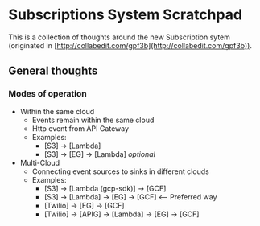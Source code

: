 # Subscriptions System Scratchpad

This is a collection of thoughts around the new Subscription sytem (originated in [http://collabedit.com/gpf3b](http://collabedit.com/gpf3b)).

## General thoughts

### Modes of operation

- Within the same cloud
  - Events remain within the same cloud
  - Http event from API Gateway
  - Examples:
    - [S3] -> [Lambda]
    - [S3] -> [EG] -> [Lambda] _optional_
- Multi-Cloud
  - Connecting event sources to sinks in different clouds
  - Examples:
    - [S3] -> [Lambda (gcp-sdk)] -> [GCF]
    - [S3] -> [Lambda] -> [EG] -> [GCF] <-- Preferred way
    - [Twilio] -> [EG] -> [GCF]
    - [Twilio] -> [APIG] -> [Lambda] -> [EG] -> [GCF]
